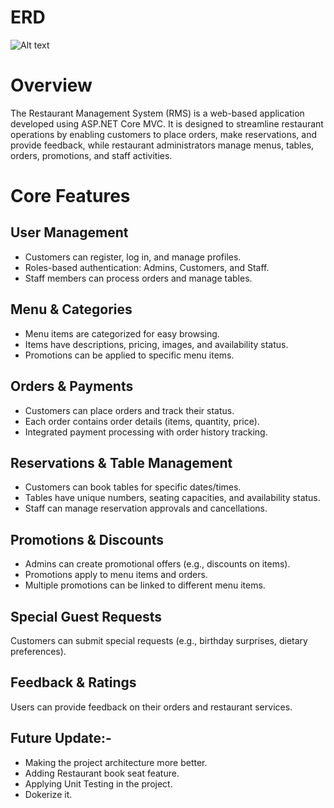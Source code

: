 # ERD

![Alt text](https://github.com/blackaly/RestaurantManagementSystem/blob/master/rdmeimg/erd.png "a Res ERD")

# Overview
The Restaurant Management System (RMS) is a web-based application developed using ASP.NET Core MVC. It is designed to streamline restaurant operations by enabling customers to place orders, make reservations, and provide feedback, while restaurant administrators manage menus, tables, orders, promotions, and staff activities.

# Core Features
## User Management
- Customers can register, log in, and manage profiles.
- Roles-based authentication: Admins, Customers, and Staff.
- Staff members can process orders and manage tables.
## Menu & Categories
- Menu items are categorized for easy browsing.
- Items have descriptions, pricing, images, and availability status.
- Promotions can be applied to specific menu items.
## Orders & Payments
- Customers can place orders and track their status.
- Each order contains order details (items, quantity, price).
- Integrated payment processing with order history tracking.
## Reservations & Table Management
- Customers can book tables for specific dates/times.
- Tables have unique numbers, seating capacities, and availability status.
- Staff can manage reservation approvals and cancellations.
## Promotions & Discounts
- Admins can create promotional offers (e.g., discounts on items).
- Promotions apply to menu items and orders.
- Multiple promotions can be linked to different menu items.
## Special Guest Requests
Customers can submit special requests (e.g., birthday surprises, dietary preferences).
## Feedback & Ratings
Users can provide feedback on their orders and restaurant services.

## Future Update:-
- Making the project architecture more better.
- Adding Restaurant book seat feature.
- Applying Unit Testing in the project.
- Dokerize it.
